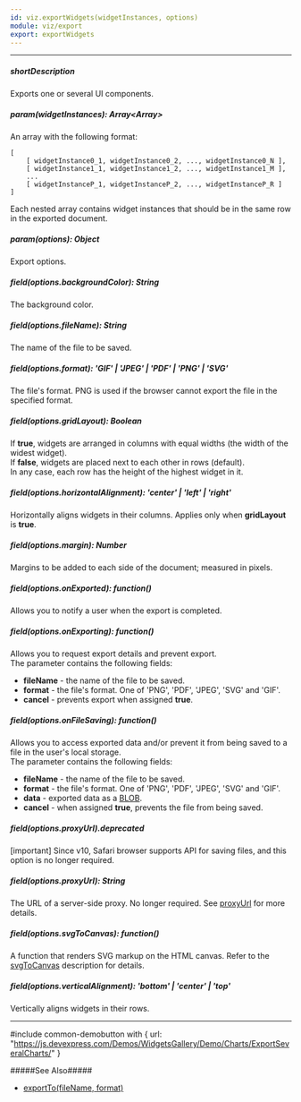 ```yaml
---
id: viz.exportWidgets(widgetInstances, options)
module: viz/export
export: exportWidgets
---
```

---
##### shortDescription
Exports one or several UI components.

##### param(widgetInstances): Array<Array<DOMComponent>>
An array with the following format:

    [
        [ widgetInstance0_1, widgetInstance0_2, ..., widgetInstance0_N ],
        [ widgetInstance1_1, widgetInstance1_2, ..., widgetInstance1_M ],
        ...
        [ widgetInstanceP_1, widgetInstanceP_2, ..., widgetInstanceP_R ]
    ]

Each nested array contains widget instances that should be in the same row in the exported document.

##### param(options): Object
Export options.

##### field(options.backgroundColor): String
The background color.

##### field(options.fileName): String
The name of the file to be saved.

##### field(options.format): 'GIF' | 'JPEG' | 'PDF' | 'PNG' | 'SVG'
The file's format. PNG is used if the browser cannot export the file in the specified format.

##### field(options.gridLayout): Boolean
If **true**, widgets are arranged in columns with equal widths (the width of the widest widget).     
If **false**, widgets are placed next to each other in rows (default).      
In any case, each row has the height of the highest widget in it.

##### field(options.horizontalAlignment): 'center' | 'left' | 'right'
Horizontally aligns widgets in their columns. Applies only when **gridLayout** is **true**.

##### field(options.margin): Number
Margins to be added to each side of the document; measured in pixels.

##### field(options.onExported): function()
Allows you to notify a user when the export is completed.

##### field(options.onExporting): function()
Allows you to request export details and prevent export.      
The parameter contains the following fields:

- **fileName** - the name of the file to be saved.
- **format** - the file's format. One of 'PNG', 'PDF', 'JPEG', 'SVG' and 'GIF'.
- **cancel** - prevents export when assigned **true**.

##### field(options.onFileSaving): function()
Allows you to access exported data and/or prevent it from being saved to a file in the user's local storage.      
The parameter contains the following fields:

- **fileName** - the name of the file to be saved.
- **format** - the file's format. One of 'PNG', 'PDF', 'JPEG', 'SVG' and 'GIF'.
- **data** - exported data as a <a href="https://en.wikipedia.org/wiki/Binary_large_object" target="_blank">BLOB</a>.
- **cancel** - when assigned **true**, prevents the file from being saved.

##### field(options.proxyUrl).deprecated
[important] Since v10, Safari browser supports API for saving files, and this option is no longer required.

##### field(options.proxyUrl): String
The URL of a server-side proxy. No longer required. See [proxyUrl](/api-reference/20%20Data%20Visualization%20Widgets/BaseWidget/1%20Configuration/export/proxyUrl.md '/Documentation/ApiReference/Data_Visualization_Widgets/dxChart/Configuration/export/#proxyUrl') for more details.

##### field(options.svgToCanvas): function()
A function that renders SVG markup on the HTML canvas. Refer to the [svgToCanvas](/api-reference/20%20Data%20Visualization%20Widgets/BaseWidget/1%20Configuration/export/svgToCanvas.md '/Documentation/ApiReference/Data_Visualization_Widgets/dxChart/Configuration/export/#svgToCanvas') description for details.

##### field(options.verticalAlignment): 'bottom' | 'center' | 'top'
Vertically aligns widgets in their rows.

---
#include common-demobutton with {
    url: "https://js.devexpress.com/Demos/WidgetsGallery/Demo/Charts/ExportSeveralCharts/"
}

#####See Also#####
- [exportTo(fileName, format)](/api-reference/20%20Data%20Visualization%20Widgets/BaseWidget/3%20Methods/exportTo(fileName_format).md '/Documentation/ApiReference/Data_Visualization_Widgets/dxChart/Methods/#exportTofileName_format')